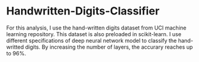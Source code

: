 # Handwritten-Digits-Classifier
For this analysis, I use the hand-written digits dataset from UCI machine learning repository. This dataset is also preloaded in scikit-learn. I use different specifications of deep neural network model to classify the hand-writted digits. By increasing the number of layers, the accurary reaches up to 96%.
